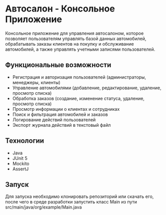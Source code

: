 # Автосалон - Консольное Приложение

Консольное приложение для управления автосалоном, которое позволяет пользователям управлять базой данных автомобилей, обрабатывать заказы клиентов на покупку и обслуживание автомобилей, а также управлять учетными записями пользователей.

## Функциональные возможности

- Регистрация и авторизация пользователей (администраторы, менеджеры, клиенты)
- Управление автомобилями (добавление, редактирование, удаление, просмотр списка)
- Обработка заказов (создание, изменение статуса, удаление, просмотр списка)
- Просмотр информации о клиентах и сотрудниках
- Поиск и фильтрация автомобилей и заказов
- Логирование действий пользователей
- Экспорт журнала действий в текстовый файл

## Технологии

- Java
- JUnit 5
- Mockito
- AssertJ

## Запуск
 Для запуска необходимо клонировать репозиторий или скачать его, после чего в среде разработки запустить класс Main из пути src/main/java/org/example/Main.java

